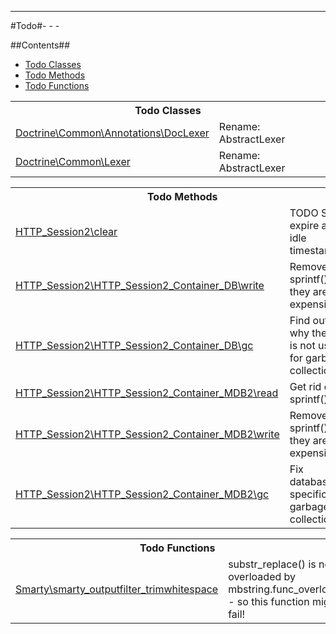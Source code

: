 - - -

#Todo#- - -

##Contents##

<ul>
<li><a href="#todo_class">Todo Classes</a></li><li><a href="#todo_method">Todo Methods</a></li><li><a href="#todo_function">Todo Functions</a></li></ul>
<table id="todo_class" class="detail">
<tr><th colspan="2" class="title">Todo Classes</th></tr>
<tr><td class="name"><a href="doctrine/common/annotations/doclexer.html">Doctrine\Common\Annotations\DocLexer</a></td><td class="description">Rename: AbstractLexer</td></tr>
<tr><td class="name"><a href="doctrine/common/lexer.html">Doctrine\Common\Lexer</a></td><td class="description">Rename: AbstractLexer</td></tr>
</table>

<table id="todo_method" class="detail">
<tr><th colspan="2" class="title">Todo Methods</th></tr>
<tr>
<td class="name"><a href="http_session2/http_session2.html#clear()">HTTP_Session2\clear</a></td>
<td class="description">TODO Save expire and idle timestamps?</td>
</tr>
<tr>
<td class="name"><a href="http_session2/http_session2_container_db.html#write()">HTTP_Session2\HTTP_Session2_Container_DB\write</a></td>
<td class="description">Remove sprintf(), they are expensive.</td>
</tr>
<tr>
<td class="name"><a href="http_session2/http_session2_container_db.html#gc()">HTTP_Session2\HTTP_Session2_Container_DB\gc</a></td>
<td class="description">Find out why the DB is not used for garbage collection.</td>
</tr>
<tr>
<td class="name"><a href="http_session2/http_session2_container_mdb2.html#read()">HTTP_Session2\HTTP_Session2_Container_MDB2\read</a></td>
<td class="description">Get rid off sprintf()</td>
</tr>
<tr>
<td class="name"><a href="http_session2/http_session2_container_mdb2.html#write()">HTTP_Session2\HTTP_Session2_Container_MDB2\write</a></td>
<td class="description">Remove sprintf(), they are expensive.</td>
</tr>
<tr>
<td class="name"><a href="http_session2/http_session2_container_mdb2.html#gc()">HTTP_Session2\HTTP_Session2_Container_MDB2\gc</a></td>
<td class="description">Fix database-specific garbage collection.</td>
</tr>
</table>

<table id="todo_function" class="detail">
<tr><th colspan="2" class="title">Todo Functions</th></tr>
<tr>
<td class="name"><a href="smarty/package-functions.html#smarty_outputfilter_trimwhitespace()">Smarty\smarty_outputfilter_trimwhitespace</a></td>
<td class="description">substr_replace() is not overloaded by mbstring.func_overload - so this function might fail!</td>
</tr>
</table>

